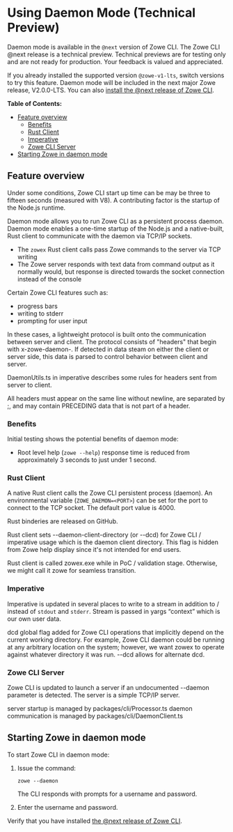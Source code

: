 # Using Daemon Mode (Technical Preview) <!-- omit in toc -->

<Badge text="Technical Preview"/> Daemon mode is available in the `@next` version of Zowe CLI. The Zowe CLI @next release is a technical preview. Technical previews are for testing only and are not ready for production. Your feedback is valued and appreciated.

If you already installed the supported version `@zowe-v1-lts`, switch versions to try this feature. Daemon mode will be included in the next major Zowe release, V2.0.0-LTS. You can also [install the @next release of Zowe CLI](cli-install-cli-next.md).

**Table of Contents:**
- [Feature overview](#feature-overview)
  - [Benefits](#benefits)
  - [Rust Client](#rust-client)
  - [Imperative](#imperative)
  - [Zowe CLI Server](#zowe-cli-server)
- [Starting Zowe in daemon mode](#starting-zowe-in-daemon-mode)



## Feature overview
Under some conditions, Zowe CLI start up time can be may be three to fifteen seconds (measured with V8). A contributing factor is the startup of the Node.js runtime.

Daemon mode allows you to run Zowe CLI as a persistent process daemon. Daemon mode enables a one-time startup of the Node.js and a native-built, Rust client to communicate with the daemon via TCP/IP sockets.
* The `zowex` Rust client calls pass Zowe commands to the server via TCP writing
* The Zowe server responds with text data from command output as it normally would, but response is directed towards the socket connection instead of the console

Certain Zowe CLI features such as:
* progress bars
* writing to stderr
* prompting for user input

In these cases, a lightweight protocol is built onto the communication between server and client. The protocol consists of "headers" that begin with x-zowe-daemon-. If detected in data steam on either the client or server side, this data is parsed to control behavior between client and server.

DaemonUtils.ts in imperative describes some rules for headers sent from server to client.

All headers must appear on the same line without newline, are separated by ;, and may contain PRECEDING data that is not part of a header.


### Benefits
Initial testing shows the potential benefits of daemon mode:
* Root level help (`zowe --help`) response time is reduced from approximately 3 seconds to just under 1 second.


### Rust Client
A native Rust client calls the Zowe CLI persistent process (daemon). An environmental variable (`ZOWE_DAEMON=<PORT>`) can be set for the port to connect to the TCP socket.  The default port value is 4000.

Rust binderies are released on GitHub.

Rust client sets --daemon-client-directory (or --dcd) for Zowe CLI / imperative usage which is the daemon client directory. This flag is hidden from Zowe help display since it's not intended for end users.

Rust client is called zowex.exe while in PoC / validation stage. Otherwise, we might call it zowe for seamless transition. 
### Imperative

Imperative is updated in several places to write to a stream in addition to / instead of `stdout` and `stderr`. Stream is passed in yargs “context” which is our own user data.

dcd global flag added for Zowe CLI operations that implicitly depend on the current working directory. For example, Zowe CLI daemon could be running at any arbitrary location on the system; however, we want zowex to operate against whatever directory it was run. --dcd allows for alternate dcd.

### Zowe CLI Server
Zowe CLI is updated to launch a server if an undocumented --daemon parameter is detected. The server is a simple TCP/IP server.

server startup is managed by packages/cli/Processor.ts
daemon communication is managed by packages/cli/DaemonClient.ts

## Starting Zowe in daemon mode

To start Zowe CLI in daemon mode:

1. Issue the command:

   ```
   zowe --daemon
   ```
   The CLI responds with prompts for a username and password.

2. Enter the username and password.
   
  

Verify that you have installed [the @next release of Zowe CLI](cli-install-cli-next.md).
